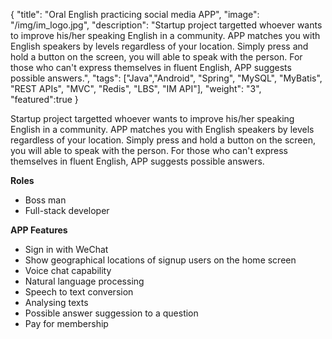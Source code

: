 {
  "title": "Oral English practicing social media APP",
  "image": "/img/im_logo.jpg",
  "description": "Startup project targetted whoever wants to improve his/her speaking English in a community. APP matches you with English speakers by levels regardless of your location. Simply press and hold a button on the screen, you will able to speak with the person. For those who can't express themselves in fluent English, APP suggests possible answers.",
  "tags": ["Java","Android", "Spring", "MySQL", "MyBatis", "REST APIs", "MVC", "Redis", "LBS", "IM API"],
  "weight": "3",
  "featured":true
}

Startup project targetted whoever wants to improve his/her speaking English in a community. APP matches you with English speakers by levels regardless of your location. Simply press and hold a button on the screen, you will able to speak with the person. For those who can't express themselves in fluent English, APP suggests possible answers.

**Roles**

- Boss man
- Full-stack developer

**APP Features**

- Sign in with WeChat
- Show geographical locations of signup users on the home screen
- Voice chat capability
- Natural language processing
- Speech to text conversion
- Analysing texts
- Possible answer suggession to a question
- Pay for membership